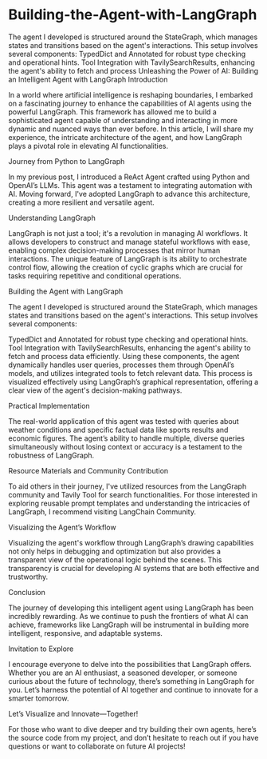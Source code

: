 # Building-the-Agent-with-LangGraph
The agent I developed is structured around the StateGraph, which manages states and transitions based on the agent's interactions. This setup involves several components:  TypedDict and Annotated for robust type checking and operational hints. Tool Integration with TavilySearchResults, enhancing the agent's ability to fetch and process 
Unleashing the Power of AI: Building an Intelligent Agent with LangGraph
Introduction

In a world where artificial intelligence is reshaping boundaries, I embarked on a fascinating journey to enhance the capabilities of AI agents using the powerful LangGraph. This framework has allowed me to build a sophisticated agent capable of understanding and interacting in more dynamic and nuanced ways than ever before. In this article, I will share my experience, the intricate architecture of the agent, and how LangGraph plays a pivotal role in elevating AI functionalities.

Journey from Python to LangGraph

In my previous post, I introduced a ReAct Agent crafted using Python and OpenAI’s LLMs. This agent was a testament to integrating automation with AI. Moving forward, I've adopted LangGraph to advance this architecture, creating a more resilient and versatile agent.

Understanding LangGraph

LangGraph is not just a tool; it's a revolution in managing AI workflows. It allows developers to construct and manage stateful workflows with ease, enabling complex decision-making processes that mirror human interactions. The unique feature of LangGraph is its ability to orchestrate control flow, allowing the creation of cyclic graphs which are crucial for tasks requiring repetitive and conditional operations.

Building the Agent with LangGraph

The agent I developed is structured around the StateGraph, which manages states and transitions based on the agent's interactions. This setup involves several components:

TypedDict and Annotated for robust type checking and operational hints.
Tool Integration with TavilySearchResults, enhancing the agent's ability to fetch and process data efficiently.
Using these components, the agent dynamically handles user queries, processes them through OpenAI’s models, and utilizes integrated tools to fetch relevant data. This process is visualized effectively using LangGraph’s graphical representation, offering a clear view of the agent's decision-making pathways.

Practical Implementation

The real-world application of this agent was tested with queries about weather conditions and specific factual data like sports results and economic figures. The agent’s ability to handle multiple, diverse queries simultaneously without losing context or accuracy is a testament to the robustness of LangGraph.

Resource Materials and Community Contribution

To aid others in their journey, I've utilized resources from the LangGraph community and Tavily Tool for search functionalities. For those interested in exploring reusable prompt templates and understanding the intricacies of LangGraph, I recommend visiting LangChain Community.

Visualizing the Agent’s Workflow

Visualizing the agent's workflow through LangGraph’s drawing capabilities not only helps in debugging and optimization but also provides a transparent view of the operational logic behind the scenes. This transparency is crucial for developing AI systems that are both effective and trustworthy.

Conclusion

The journey of developing this intelligent agent using LangGraph has been incredibly rewarding. As we continue to push the frontiers of what AI can achieve, frameworks like LangGraph will be instrumental in building more intelligent, responsive, and adaptable systems.

Invitation to Explore

I encourage everyone to delve into the possibilities that LangGraph offers. Whether you are an AI enthusiast, a seasoned developer, or someone curious about the future of technology, there’s something in LangGraph for you. Let’s harness the potential of AI together and continue to innovate for a smarter tomorrow.

Let’s Visualize and Innovate—Together!


For those who want to dive deeper and try building their own agents, here’s the source code from my project, and don’t hesitate to reach out if you have questions or want to collaborate on future AI projects!

